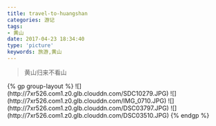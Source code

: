 ```yaml
---
title: travel-to-huangshan
categories: 游记
tags:
- 黄山
date: 2017-04-23 18:34:40
type: 'picture'
keywords: 旅游,黄山
---
```

<blockquote class="blockquote-center">黄山归来不看山</blockquote>
{% gp group-layout %}
![](http://7xr526.com1.z0.glb.clouddn.com/SDC10279.JPG)
![](http://7xr526.com1.z0.glb.clouddn.com/IMG_0710.JPG)
![](http://7xr526.com1.z0.glb.clouddn.com/DSC03797.JPG)
![](http://7xr526.com1.z0.glb.clouddn.com/DSC03510.JPG)
{% endgp %}
